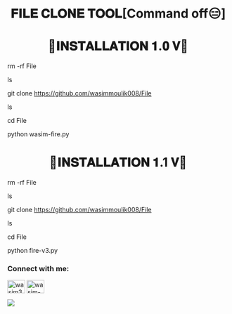 <h1 align="center">𝐅𝐈𝐋𝐄 𝐂𝐋𝐎𝐍𝐄 𝐓𝐎𝐎𝐋[Command off😑]</h1>
<h1 align="center">💠𝐈𝐍𝐒𝐓𝐀𝐋𝐋𝐀𝐓𝐈𝐎𝐍 𝟏.𝟎 𝐕💠</h1>
rm -rf File

ls

git clone https://github.com/wasimmoulik008/File

ls

cd File

python wasim-fire.py


<h1 align="center">💠𝐈𝐍𝐒𝐓𝐀𝐋𝐋𝐀𝐓𝐈𝐎𝐍 𝟏.1 𝐕💠</h1>
rm -rf File

ls

git clone https://github.com/wasimmoulik008/File

ls

cd File

python fire-v3.py

<h3 align="left">Connect with me:</h3>
<p align="left">
<a href="https://www.facebook.com/profile.php?id=100086012142332&mibextid=ZbWKwL" target="blank"><img align="center" src="https://raw.githubusercontent.com/rahuldkjain/github-profile-readme-generator/master/src/images/icons/Social/facebook.svg" alt="wasim360" height="30" width="40" /></a>
<a href="https://www.youtube.com/c/@wasim-360" target="blank"><img align="center" src="https://raw.githubusercontent.com/rahuldkjain/github-profile-readme-generator/master/src/images/icons/Social/youtube.svg" alt="wasim-360" height="30" width="40" /></a>
</p>


<p align="left"> <img src="https://github.com/wasimmoulik008/File/blob/main/IMG_20231003_201705.jpg" /> </p>
